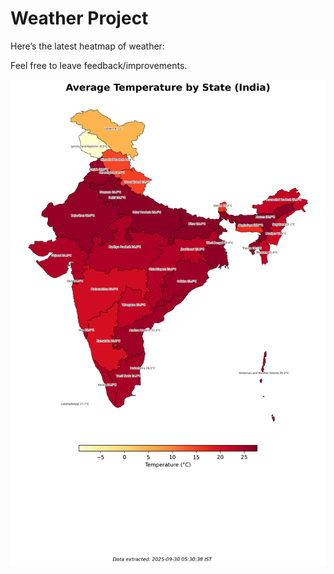 # Weather Project

Here’s the latest heatmap of weather:

Feel free to leave feedback/improvements.

![India Heatmap](docs/assets/india_heatmap.png?v=DB1DA8)
